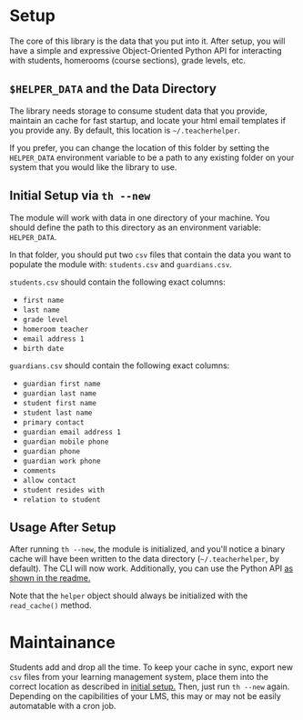 # Setup

The core of this library is the data that you put into it. After setup, you
will have a simple and expressive Object-Oriented Python API for interacting
with students, homerooms (course sections), grade levels, etc.

## `$HELPER_DATA` and the Data Directory

The library needs storage to consume student data that you provide, maintain an
cache for fast startup, and locate your html email templates if you provide
any. By default, this location is `~/.teacherhelper`.

If you prefer, you can change the location of this folder by setting the
`HELPER_DATA` environment variable to be a path to any existing folder on your
system that you would like the library to use.

## Initial Setup via `th --new`

The module will work with data in one directory of your machine. You should
define the path to this directory as an environment variable: `HELPER_DATA`.

In that folder, you should put two `csv` files that contain the data you want
to populate the module with: `students.csv` and `guardians.csv`.

`students.csv` should contain the following exact columns:

- `first name`
- `last name`
- `grade level`
- `homeroom teacher`
- `email address 1`
- `birth date`

`guardians.csv` should contain the following exact columns:

- `guardian first name`
- `guardian last name`
- `student first name`
- `student last name`
- `primary contact`
- `guardian email address 1`
- `guardian mobile phone`
- `guardian phone`
- `guardian work phone`
- `comments`
- `allow contact`
- `student resides with`
- `relation to student`

## Usage After Setup

After running `th --new`, the module is initialized, and you'll notice a binary
cache will have been written to the data directory (`~/.teacherhelper`, by
default). The CLI will now work. Additionally, you can use the Python API
[as shown in the readme.](../README.md)

Note that the `helper` object should always be initialized with the `read_cache()`
method.

# Maintainance

Students add and drop all the time. To keep your cache in sync, export new
`csv` files from your learning management system, place them into the
correct location as described in [initial setup.](#initial-setup-via-th---new)
Then, just run `th --new` again. Depending on the capibilities of your LMS,
this may or may not be easily automatable with a cron job.
